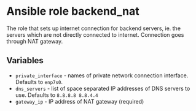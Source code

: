 # Ansible role backend_nat

The role that sets up internet connection for backend servers, ie. the servers which are not directly connected 
to internet. Connection goes through NAT gateway.

## Variables

* `private_interface` - names of private network connection interface. Defaults to `enp7s0`.
* `dns_servers` - list of space separated IP addresses of DNS servers to use. Defaults to `8.8.8.8 8.8.4.4`
* `gateway_ip` - IP address of NAT gateway (required)
